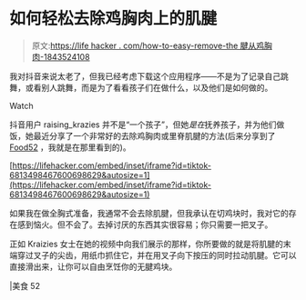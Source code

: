 # 如何轻松去除鸡胸肉上的肌腱

> 原文:[https://life hacker . com/how-to-easy-remove-the 腱从鸡胸肉-1843524108](https://lifehacker.com/how-to-easily-remove-the-tendon-from-a-chicken-breast-1843524108)

我对抖音来说太老了，但我已经考虑下载这个应用程序——不是为了记录自己跳舞，或看别人跳舞，而是为了看看孩子们在做什么，以及他们是如何做的。

Watch

抖音用户 raising_krazies 并不是“一个孩子”，但她*是在*抚养孩子，并为他们做饭，她最近分享了一个非常好的去除鸡胸肉或里脊肌腱的方法(后来分享到了 [Food52](https://food52.com/blog/25304-tiktok-chicken-hack-tendon-removal) ，我就是在那里看到的)。

 [https://lifehacker.com/embed/inset/iframe?id=tiktok-6813498467600698629&autosize=1](https://lifehacker.com/embed/inset/iframe?id=tiktok-6813498467600698629&autosize=1) 

如果我在做全胸式准备，我通常不会去除肌腱，但我承认在切鸡块时，我对它的存在感到恼火。但不会了。去掉讨厌的东西其实很容易；你只需要一把叉子。

正如 Kraizies 女士在她的视频中向我们展示的那样，你所要做的就是将肌腱的末端穿过叉子的尖齿，用纸巾抓住它，并在用叉子向下按压的同时拉动肌腱。它可以直接滑出来，让你可以自由烹饪你的无腱鸡块。

|美食 52